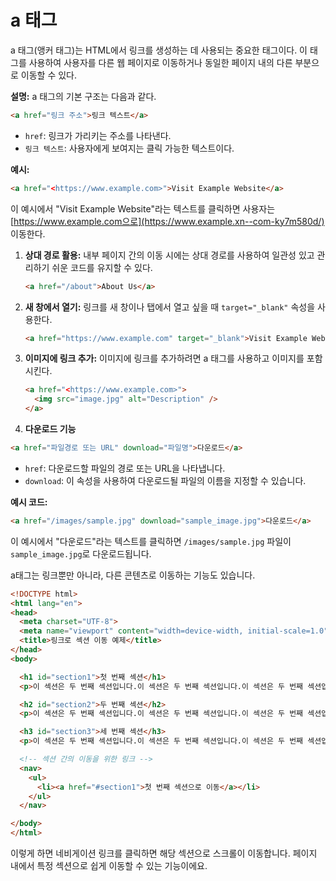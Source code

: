 # a 태그

a 태그(앵커 태그)는 HTML에서 링크를 생성하는 데 사용되는 중요한 태그이다. 이 태그를 사용하여 사용자를 다른 웹 페이지로 이동하거나 동일한 페이지 내의 다른 부분으로 이동할 수 있다.

**설명:**
a 태그의 기본 구조는 다음과 같다.

```html
<a href="링크 주소">링크 텍스트</a>

```

- `href`: 링크가 가리키는 주소를 나타낸다.
- `링크 텍스트`: 사용자에게 보여지는 클릭 가능한 텍스트이다.

**예시:**

```html
<a href="<https://www.example.com>">Visit Example Website</a>

```

이 예시에서 "Visit Example Website"라는 텍스트를 클릭하면 사용자는 [https://www.example.com으로](https://www.example.xn--com-ky7m580d/) 이동한다.

1. **상대 경로 활용:** 내부 페이지 간의 이동 시에는 상대 경로를 사용하여 일관성 있고 관리하기 쉬운 코드를 유지할 수 있다.
    
    ```html
    <a href="/about">About Us</a>
    
    ```
    
2. **새 창에서 열기:** 링크를 새 창이나 탭에서 열고 싶을 때 `target="_blank"` 속성을 사용한다.
    
    ```html
    <a href="https://www.example.com" target="_blank">Visit Example Website</a>
    
    ```
    
3. **이미지에 링크 추가:** 이미지에 링크를 추가하려면 a 태그를 사용하고 이미지를 포함시킨다.
    
    ```html
    <a href="<https://www.example.com>">
      <img src="image.jpg" alt="Description" />
    </a>
    
    ```
    
4. **다운로드 기능**

```html
<a href="파일경로 또는 URL" download="파일명">다운로드</a>
```

- `href`: 다운로드할 파일의 경로 또는 URL을 나타냅니다.
- `download`: 이 속성을 사용하여 다운로드될 파일의 이름을 지정할 수 있습니다.

**예시 코드:**

```html
<a href="/images/sample.jpg" download="sample_image.jpg">다운로드</a>
```

이 예시에서 "다운로드"라는 텍스트를 클릭하면 `/images/sample.jpg` 파일이 `sample_image.jpg`로 다운로드됩니다.

a태그는 링크뿐만 아니라, 다른 콘텐츠로 이동하는 기능도 있습니다.

```html
<!DOCTYPE html>
<html lang="en">
<head>
  <meta charset="UTF-8">
  <meta name="viewport" content="width=device-width, initial-scale=1.0">
  <title>링크로 섹션 이동 예제</title>
</head>
<body>

  <h1 id="section1">첫 번째 섹션</h1>
  <p>이 섹션은 두 번째 섹션입니다.이 섹션은 두 번째 섹션입니다.이 섹션은 두 번째 섹션입니다.이 섹션은 두 번째 섹션입니다.이 섹션은 두 번째 섹션입니다.이 섹션은 두 번째 섹션입니다.이 섹션은 두 번째 섹션입니다.이 섹션은 두 번째 섹션입니다.이 섹션은 두 번째 섹션입니다.이 섹션은 두 번째 섹션입니다.이 섹션은 두 번째 섹션입니다.이 섹션은 두 번째 섹션입니다.이 섹션은 두 번째 섹션입니다.이 섹션은 두 번째 섹션입니다.이 섹션은 두 번째 섹션입니다.이 섹션은 두 번째 섹션입니다.이 섹션은 두 번째 섹션입니다.이 섹션은 두 번째 섹션입니다.이 섹션은 두 번째 섹션입니다.</p>

  <h2 id="section2">두 번째 섹션</h2>
  <p>이 섹션은 두 번째 섹션입니다.이 섹션은 두 번째 섹션입니다.이 섹션은 두 번째 섹션입니다.이 섹션은 두 번째 섹션입니다.이 섹션은 두 번째 섹션입니다.이 섹션은 두 번째 섹션입니다.이 섹션은 두 번째 섹션입니다.이 섹션은 두 번째 섹션입니다.이 섹션은 두 번째 섹션입니다.이 섹션은 두 번째 섹션입니다.이 섹션은 두 번째 섹션입니다.이 섹션은 두 번째 섹션입니다.이 섹션은 두 번째 섹션입니다.이 섹션은 두 번째 섹션입니다.이 섹션은 두 번째 섹션입니다.이 섹션은 두 번째 섹션입니다.이 섹션은 두 번째 섹션입니다.이 섹션은 두 번째 섹션입니다.이 섹션은 두 번째 섹션입니다.</p>

  <h3 id="section3">세 번째 섹션</h3>
  <p>이 섹션은 두 번째 섹션입니다.이 섹션은 두 번째 섹션입니다.이 섹션은 두 번째 섹션입니다.이 섹션은 두 번째 섹션입니다.이 섹션은 두 번째 섹션입니다.이 섹션은 두 번째 섹션입니다.이 섹션은 두 번째 섹션입니다.이 섹션은 두 번째 섹션입니다.이 섹션은 두 번째 섹션입니다.이 섹션은 두 번째 섹션입니다.이 섹션은 두 번째 섹션입니다.이 섹션은 두 번째 섹션입니다.이 섹션은 두 번째 섹션입니다.이 섹션은 두 번째 섹션입니다.이 섹션은 두 번째 섹션입니다.이 섹션은 두 번째 섹션입니다.이 섹션은 두 번째 섹션입니다.이 섹션은 두 번째 섹션입니다.이 섹션은 두 번째 섹션입니다.</p>

  <!-- 섹션 간의 이동을 위한 링크 -->
  <nav>
    <ul>
      <li><a href="#section1">첫 번째 섹션으로 이동</a></li>
    </ul>
  </nav>

</body>
</html>
```

이렇게 하면 네비게이션 링크를 클릭하면 해당 섹션으로 스크롤이 이동합니다. 페이지 내에서 특정 섹션으로 쉽게 이동할 수 있는 기능이에요.
